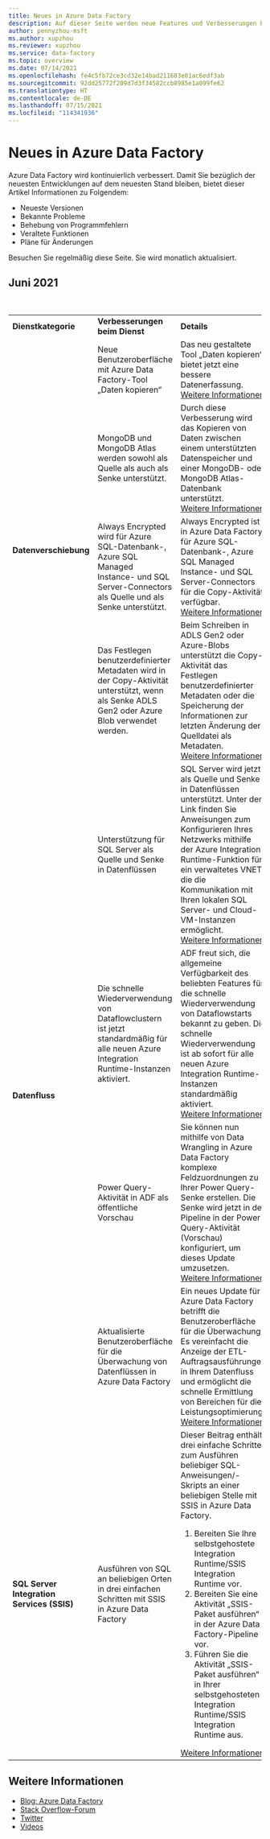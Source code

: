```yaml
---
title: Neues in Azure Data Factory
description: Auf dieser Seite werden neue Features und Verbesserungen bei Azure Data Factory beschrieben.
author: pennyzhou-msft
ms.author: xupzhou
ms.reviewer: xupzhou
ms.service: data-factory
ms.topic: overview
ms.date: 07/14/2021
ms.openlocfilehash: fe4c5fb72ce3cd32e14bad211683e01ac6edf3ab
ms.sourcegitcommit: 92dd25772f209d7d3f34582ccb8985e1a099fe62
ms.translationtype: HT
ms.contentlocale: de-DE
ms.lasthandoff: 07/15/2021
ms.locfileid: "114341936"
---
```

# <a name="whats-new-in-azure-data-factory"></a>Neues in Azure Data Factory

Azure Data Factory wird kontinuierlich verbessert. Damit Sie bezüglich der neuesten Entwicklungen auf dem neuesten Stand bleiben, bietet dieser Artikel Informationen zu Folgendem:

- Neueste Versionen
- Bekannte Probleme
- Behebung von Programmfehlern
- Veraltete Funktionen
- Pläne für Änderungen

Besuchen Sie regelmäßig diese Seite. Sie wird monatlich aktualisiert. 

## <a name="june-2021"></a>Juni 2021
<br>
<table>
<tr><td><b>Dienstkategorie</b></td><td><b>Verbesserungen beim Dienst</b></td><td><b>Details</b></td></tr>
<tr><td rowspan=4 valign="middle"><b>Datenverschiebung</b></td><td>Neue Benutzeroberfläche mit Azure Data Factory-Tool „Daten kopieren“</td><td>Das neu gestaltete Tool „Daten kopieren“ bietet jetzt eine bessere Datenerfassung.<br><a href="https://techcommunity.microsoft.com/t5/azure-data-factory/a-re-designed-copy-data-tool-experience/ba-p/2380634">Weitere Informationen</a></td></tr>
<tr><td>MongoDB und MongoDB Atlas werden sowohl als Quelle als auch als Senke unterstützt.</td><td>Durch diese Verbesserung wird das Kopieren von Daten zwischen einem unterstützten Datenspeicher und einer MongoDB- oder MongoDB Atlas-Datenbank unterstützt.<br><a href="https://techcommunity.microsoft.com/t5/azure-data-factory/new-connectors-available-in-adf-mongodb-and-mongodb-atlas-are/ba-p/2441482">Weitere Informationen</a></td></tr>
<tr><td>Always Encrypted wird für Azure SQL-Datenbank-, Azure SQL Managed Instance- und SQL Server-Connectors als Quelle und als Senke unterstützt.</td><td>Always Encrypted ist in Azure Data Factory für Azure SQL-Datenbank-, Azure SQL Managed Instance- und SQL Server-Connectors für die Copy-Aktivität verfügbar.<br><a href="https://techcommunity.microsoft.com/t5/azure-data-factory/azure-data-factory-copy-now-supports-always-encrypted-for-both/ba-p/2461346">Weitere Informationen</a></td></tr>
<tr><td>Das Festlegen benutzerdefinierter Metadaten wird in der Copy-Aktivität unterstützt, wenn als Senke ADLS Gen2 oder Azure Blob verwendet werden.</td><td>Beim Schreiben in ADLS Gen2 oder Azure-Blobs unterstützt die Copy-Aktivität das Festlegen benutzerdefinierter Metadaten oder die Speicherung der Informationen zur letzten Änderung der Quelldatei als Metadaten.<br><a href="https://techcommunity.microsoft.com/t5/azure-data-factory/support-setting-custom-metadata-when-writing-to-blob-adls-gen2/ba-p/2545506#M490">Weitere Informationen</a></td></tr>
<tr><td rowspan=4 valign="middle"><b>Datenfluss</b></td><td>Unterstützung für SQL Server als Quelle und Senke in Datenflüssen</td><td>SQL Server wird jetzt als Quelle und Senke in Datenflüssen unterstützt. Unter dem Link finden Sie Anweisungen zum Konfigurieren Ihres Netzwerks mithilfe der Azure Integration Runtime-Funktion für ein verwaltetes VNET, die die Kommunikation mit Ihren lokalen SQL Server- und Cloud-VM-Instanzen ermöglicht.<br><a href="https://techcommunity.microsoft.com/t5/azure-data-factory/new-data-flow-connector-sql-server-as-source-and-sink/ba-p/2406213">Weitere Informationen</a></td></tr>
<tr><td>Die schnelle Wiederverwendung von Dataflowclustern ist jetzt standardmäßig für alle neuen Azure Integration Runtime-Instanzen aktiviert.</td><td>ADF freut sich, die allgemeine Verfügbarkeit des beliebten Features für die schnelle Wiederverwendung von Dataflowstarts bekannt zu geben. Die schnelle Wiederverwendung ist ab sofort für alle neuen Azure Integration Runtime-Instanzen standardmäßig aktiviert.<br><a href="https://techcommunity.microsoft.com/t5/azure-data-factory/how-to-startup-your-data-flows-execution-in-less-than-5-seconds/ba-p/2267365">Weitere Informationen</a></td></tr>
<tr><td>Power Query-Aktivität in ADF als öffentliche Vorschau</td><td>Sie können nun mithilfe von Data Wrangling in Azure Data Factory komplexe Feldzuordnungen zu Ihrer Power Query-Senke erstellen. Die Senke wird jetzt in der Pipeline in der Power Query-Aktivität (Vorschau) konfiguriert, um dieses Update umzusetzen.<br><a href="wrangling-tutorial.md">Weitere Informationen</a></td></tr>
<tr><td>Aktualisierte Benutzeroberfläche für die Überwachung von Datenflüssen in Azure Data Factory</td><td>Ein neues Update für Azure Data Factory betrifft die Benutzeroberfläche für die Überwachung. Es vereinfacht die Anzeige der ETL-Auftragsausführungen in Ihrem Datenfluss und ermöglicht die schnelle Ermittlung von Bereichen für die Leistungsoptimierung.<br><a href="https://techcommunity.microsoft.com/t5/azure-data-factory/updated-data-flows-monitoring-ui-in-adf-amp-synapse/ba-p/2432199">Weitere Informationen</a></td></tr>
<tr><td><b>SQL Server Integration Services (SSIS)</b></td><td>Ausführen von SQL an beliebigen Orten in drei einfachen Schritten mit SSIS in Azure Data Factory</td><td>Dieser Beitrag enthält drei einfache Schritte zum Ausführen beliebiger SQL-Anweisungen/-Skripts an einer beliebigen Stelle mit SSIS in Azure Data Factory.<ol><li>Bereiten Sie Ihre selbstgehostete Integration Runtime/SSIS Integration Runtime vor.</li><li>Bereiten Sie eine Aktivität „SSIS-Paket ausführen“ in der Azure Data Factory-Pipeline vor.</li><li>Führen Sie die Aktivität „SSIS-Paket ausführen“ in Ihrer selbstgehosteten Integration Runtime/SSIS Integration Runtime aus.</li></ol><a href="https://techcommunity.microsoft.com/t5/sql-server-integration-services/run-any-sql-anywhere-in-3-easy-steps-with-ssis-in-azure-data/ba-p/2457244">Weitere Informationen</a></td></tr>
</table>

## <a name="more-information"></a>Weitere Informationen

- [Blog: Azure Data Factory](https://techcommunity.microsoft.com/t5/azure-data-factory/bg-p/AzureDataFactoryBlog)
- [Stack Overflow-Forum](https://stackoverflow.com/questions/tagged/azure-data-factory)
- [Twitter](https://twitter.com/AzDataFactory?ref_src=twsrc%5Egoogle%7Ctwcamp%5Eserp%7Ctwgr%5Eauthor)
- [Videos](https://www.youtube.com/channel/UC2S0k7NeLcEm5_IhHUwpN0g/featured)





